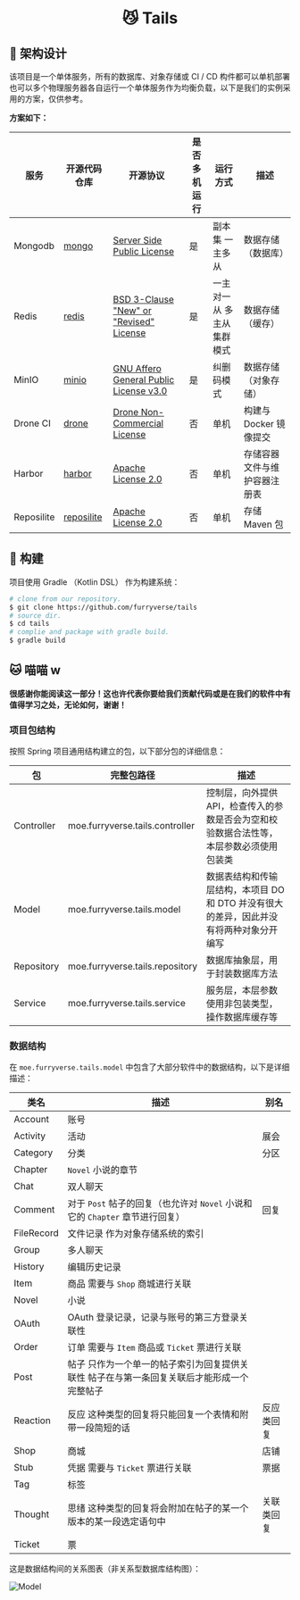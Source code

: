 <h1 align="center">😼 Tails</h1>

## 🔨 架构设计

该项目是一个单体服务，所有的数据库、对象存储或 CI / CD 构件都可以单机部署也可以多个物理服务器各自运行一个单体服务作为均衡负载，以下是我们的实例采用的方案，仅供参考。

**方案如下：**

| 服务         | 开源代码仓库                                               | 开源协议                                                                                             | 是否多机运行 | 运行方式          | 描述              |
|------------|------------------------------------------------------|--------------------------------------------------------------------------------------------------|--------|---------------|-----------------|
| Mongodb    | [mongo](https://github.com/mongodb/mongo)            | [Server Side Public License](https://github.com/mongodb/mongo/blob/master/LICENSE-Community.txt) | 是      | 副本集 一主多从      | 数据存储（数据库）       |
| Redis      | [redis](https://github.com/redis/redis)              | [BSD 3-Clause "New" or "Revised" License](https://github.com/redis/redis/blob/unstable/COPYING)  | 是      | 一主对一从 多主从集群模式 | 数据存储（缓存）        |
| MinIO      | [minio](https://github.com/minio/minio)              | [GNU Affero General Public License v3.0](https://github.com/minio/minio/blob/master/LICENSE)     | 是      | 纠删码模式         | 数据存储（对象存储）      |
| Drone CI   | [drone](https://github.com/harness/drone)            | [Drone Non-Commercial License](https://github.com/harness/drone/blob/master/LICENSE)             | 否      | 单机            | 构建与 Docker 镜像提交 |
| Harbor     | [harbor](https://github.com/goharbor/harbor)         | [Apache License 2.0](https://github.com/goharbor/harbor/blob/main/LICENSE)                       | 否      | 单机            | 存储容器文件与维护容器注册表  |
| Reposilite | [reposilite](https://github.com/dzikoysk/reposilite) | [Apache License 2.0](https://github.com/dzikoysk/reposilite/blob/main/LICENSE)                   | 否      | 单机            | 存储 Maven 包      |

## 🚀 构建

项目使用 Gradle （Kotlin DSL） 作为构建系统：

```bash
# clone from our repository.
$ git clone https://github.com/furryverse/tails
# source dir.
$ cd tails
# complie and package with gradle build.
$ gradle build
```

## 🐱 喵喵 w

**很感谢你能阅读这一部分！这也许代表你要给我们贡献代码或是在我们的软件中有值得学习之处，无论如何，谢谢！**

### 项目包结构

按照 Spring 项目通用结构建立的包，以下部分包的详细信息：

| 包          | 完整包路径                           | 描述                                               |
|------------|---------------------------------|--------------------------------------------------|
| Controller | moe.furryverse.tails.controller | 控制层，向外提供 API，检查传入的参数是否会为空和校验数据合法性等，本层参数必须使用包装类   |
| Model      | moe.furryverse.tails.model      | 数据表结构和传输层结构，本项目 DO 和 DTO 并没有很大的差异，因此并没有将两种对象分开编写 |
| Repository | moe.furryverse.tails.repository | 数据库抽象层，用于封装数据库方法                                 |
| Service    | moe.furryverse.tails.service    | 服务层，本层参数使用非包装类型，操作数据库缓存等                         |

### 数据结构

在 `moe.furryverse.tails.model` 中包含了大部分软件中的数据结构，以下是详细描述：

| 类名         | 描述                                                   | 别名    |
|------------|------------------------------------------------------|-------|
| Account    | 账号                                                   |       |
| Activity   | 活动                                                   | 展会    |
| Category   | 分类                                                   | 分区    |
| Chapter    | `Novel` 小说的章节                                        |       |
| Chat       | 双人聊天                                                 |       |
| Comment    | 对于 `Post` 帖子的回复（也允许对 `Novel` 小说和它的 `Chapter` 章节进行回复） | 回复    |
| FileRecord | 文件记录 作为对象存储系统的索引                                     |       |
| Group      | 多人聊天                                                 |       |
| History    | 编辑历史记录                                               |       |
| Item       | 商品 需要与 `Shop` 商城进行关联                                 |       |
| Novel      | 小说                                                   |       |
| OAuth      | OAuth 登录记录，记录与账号的第三方登录关联性                            |       |
| Order      | 订单 需要与 `Item` 商品或 `Ticket` 票进行关联                     |       |
| Post       | 帖子 只作为一个单一的帖子索引为回复提供关联性 帖子在与第一条回复关联后才能形成一个完整帖子       |       |
| Reaction   | 反应 这种类型的回复将只能回复一个表情和附带一段简短的话                         | 反应类回复 |
| Shop       | 商城                                                   | 店铺    |
| Stub       | 凭据 需要与 `Ticket` 票进行关联                                | 票据    |
| Tag        | 标签                                                   |       |
| Thought    | 思绪 这种类型的回复将会附加在帖子的某一个版本的某一段选定语句中                     | 关联类回复 |
| Ticket     | 票                                                    |       |

这是数据结构间的关系图表（非关系型数据库结构图）：

![Model](https://i.miji.bid/2023/12/23/f851ac75c900b91e9433bf31ddde929f.png)
